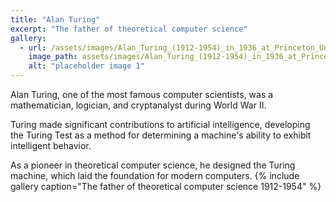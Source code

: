 ```yaml
---
title: "Alan Turing"
excerpt: "The father of theoretical computer science"
gallery:
  - url: /assets/images/Alan_Turing_(1912-1954)_in_1936_at_Princeton_University.jpg
    image_path: assets/images/Alan_Turing_(1912-1954)_in_1936_at_Princeton_University.jpg
    alt: "placeholder image 1"
---
```


Alan Turing, one of the most famous computer scientists, was a mathematician, logician, and cryptanalyst during World War II.

Turing made significant contributions to artificial intelligence, developing the Turing Test as a method for determining a machine's ability to exhibit intelligent behavior.

As a pioneer in theoretical computer science, he designed the Turing machine, which laid the foundation for modern computers.
{% include gallery caption="The father of theoretical computer science 1912-1954" %}
